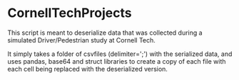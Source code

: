 # CornellTechProjects

This script is meant to deserialize data that was collected during a simulated Driver/Pedestrian study at Cornell Tech.

It simply takes a folder of csvfiles (delimiter=';') with the serialized data, and uses pandas, base64 and struct libraries to create a copy of each file with each cell being replaced with the deserialized version.
